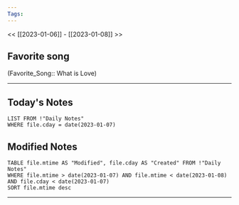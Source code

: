 ```yaml
---
Tags:
---
```

<< [[2023-01-06]] - [[2023-01-08]] >>
## Favorite song
(Favorite_Song:: What is Love)
___
## Today's Notes
```dataview
LIST FROM !"Daily Notes"
WHERE file.cday = date(2023-01-07)
```
## Modified Notes
```dataview
TABLE file.mtime AS "Modified", file.cday AS "Created" FROM !"Daily Notes" 
WHERE file.mtime > date(2023-01-07) AND file.mtime < date(2023-01-08) AND file.cday < date(2023-01-07)
SORT file.mtime desc
```
___
